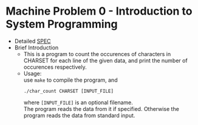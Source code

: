 # Machine Problem 0 - Introduction to System Programming
* Detailed [SPEC](https://systemprogrammingatntu.github.io/MP0/)
* Brief Introduction
  * This is a program to count the occurences of characters in CHARSET for each line of the given data, and print the number of occurences respectively.
  * Usage:<br>
      use `make` to compile the program, and
      ```
      ./char_count CHARSET [INPUT_FILE]
      ```
      where `[INPUT_FILE]` is an optional filename. <br>
      The program reads the data from it if specified. Otherwise the program reads the data from standard input.
